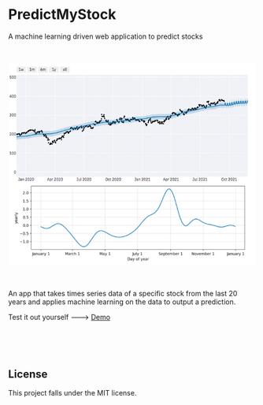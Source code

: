 # PredictMyStock
A machine learning driven web application to predict stocks


<br />

<p align="center">
    <a href="https://github.com/MaximilianFreitag/PredictMyStock">
        <img src="https://github.com/MaximilianFreitag/PredictMyStock/blob/main/1414.jpg">
    </a>
</p>

<br />

An app that takes times series data of a specific stock from the last 20 years and applies machine learning on the data to output a prediction. 


Test it out yourself ---> [Demo](https://predictmystocks.herokuapp.com/)


<br />
<br />
<br />

## License
This project falls under the MIT license.
